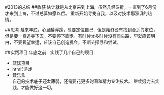 #2013的总结
##收获
估计就是从北京来到上海，虽然几经波折，一直到了6月份才来到上海，不过总算如愿以偿。
重新开始寻找自我，以及对技术那澎湃的热情。

##思考
越来年底，心里越浮躁，想要定位自己，但是始终没有找到合适的定位，但是要一直追寻下去，不要停下脚步。有时候太多时候没有回头路，早就应该明白，不要奢望幸运，应该自己创造机会，不断去探寻和尝试。

##实践项目
年底之前，实践了几个自己的项目
* [篮球项目](https://github.com/yhf369646796/basketball)
* [html5游戏](https://github.com/yhf369646796/html5-game)
* [音乐盒](https://github.com/yhf369646796/music-box)  
自己的技术底子还太薄弱，还需要花更多时间和精力专注技术。
继续努力去实践，才能做好这一切。
